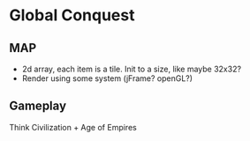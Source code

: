 # Global Conquest

## MAP 
* 2d array, each item is a tile. Init to a size, like maybe 32x32?
* Render using some system (jFrame? openGL?)

## Gameplay
Think Civilization + Age of Empires
